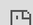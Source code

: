 ```yaml
---
layout: post
date:   2020-01-01
image: "/conflict_urbanism_sp2020/images/karbunfunkcio_thumbnail.JPG"
title:  "karbonfunkc.io"
author: "Frank Mandell, Kate McNamara, Max St. Pierre, Grace Alli"
---
```



  

![description of image](/conflict_urbanism_sp2020/images/Karbun_ImagesforStory/Splashpage_TIST sites.jpg)
  *Source: TIST sites, Tanzania, courtesy of Digitalglobe*

  <br/>
  <br/>

#### What are carbon offsets?   

Carbon offsets are a form of trade; they are a reduction in emissions of carbon dioxide or other greenhouse gases (GHG) made in order to compensate for emissions made elsewhere. When you buy an offset, you fund projects that reduce GHG emissions. These projects might include tree-planting, restoring forests, or increasing the energy efficiency of buildings. In an effort to combat climate change, individuals and companies can trade, or rather purchase offsets to assuage guilt, supposedly reduce their carbon footprint, and build up their green image.  

![description of image](/conflict_urbanism_sp2020/images/Karbun_ImagesforStory/carbonfund.PNG)
  *Source: carbonfund.org*  
  
  <br/>
  <br/>

> "The website is the primary tool for carbon-offset firms...The aesthetic is usually spare, lots of white space and green lettering, with photos of towering windmills and resplendent banks of solar panels. The electronic pages are accented with what most people imagine when they think of nature: radiant flowers, waves crashing ashore, thickets of trees" - Heather Rogers, *Green Gone Wrong: Dispatches from the Front Lines of Eco-Capitalism*  
  
  <br/>
  <br/>
  <br/>

#### Where did they come from? A brief history of carbon offsets   

In 1992-94, the dangers of greenhouse gas emissions as a result of anthropogenic activity, were explicitly formalized with the creation of the United Nations Framework Convention on Climate Change (UNFCCC).(1) The statement structured the culpability of “developed nations” as the largest contributors to climate change, and suggested an international economic framework that would fund carbon sink projects in all signatory countries.  
This financial legislation was later formalized in the Kyoto Protocol (1998), by designating specific obligations to developed countries,(2)  and introducing the means by which equivalent emissions could be traded in order to fulfill commitments.  
The Paris agreement of 2015 introduced a new ecological and financial protocol that followed suit. Under Article 6, a series of policies allowed the emissions trading market to expand to the “developing” nations, suggesting the use of internationally transferred mitigation outcomes towards nationally determined contributions”. This became the norm, formally shifting the platform to investment in projects based in “developing” nations, as an ecological capital colonialism.  

  *1: As stated, the initial objective of the convention was to create a framework “to achieve, in accordance with the relevant provisions of the Convention, stabilization of greenhouse gas concentrations in the atmosphere at a level that would prevent dangerous anthropogenic interference with the climate system” (UNFCCC, 9)*  
  *2: Referred to as Annex 1 countries.*  
  
  <br/>

![description of image](/conflict_urbanism_sp2020/images/Karbun_ImagesforStory/paris_agreement_article 6 highlight.jpg)  



In 2017, the US withdrew from the Paris agreement, in what is seen as a signature Trump action, but is actually consistent with the US position of economic strength over ecological commitments since the 1997 Byrd-Hagel Resolution. (3) This removal of a formal commitment enables the private emissions trading market in the US to blossom, outside of any central regulatory or government entity. As such, the market is constructed around a moral obligation or ecological conscience of consumer actions. “Carbon Offsets” as we know them, become a series of one-time payments, an unregulated vehicle for individuals and corporations to attempt to displace their obligation toward sustainability.  

*3. The Byrd–Hagel Resolution was a United States Senate Resolution stating that the US should not sign a climate treaty that would 'mandate new commitments to limit or reduce greenhouse gas emissions for the Annex 1 Parties, unless ...[it]... also mandates new specific scheduled commitments to limit or reduce greenhouse gas emissions for Developing Country Parties within the same compliance period', or would result in serious harm to the economy of the United States. This effectively prohibited the US from ratifying the Kyoto Protocol.*  

  <br/>
  <br/>

![description of image](/conflict_urbanism_sp2020/images/Karbun_ImagesforStory/Blackrock 6.jpg)  
  
  <br/>
  <br/>
  
#### CASE 1: Delta to TIST   

By tracing the flow of capital inside carbon offset programs, we expose the space between claim and action. Our objective is to make legible, visible, and transparent the vocabulary of spatial and financial practices mobilized in the name of carbon emissions reduction. Through CASE 01, we will trace the flow of money from the Delta Airlines to remote agricultural territories, passing through carbon offset vendors and US christian missionary tree planting pyramid schemes.  


![description of image](/conflict_urbanism_sp2020/images/Karbun_ImagesforStory/Flows4_Artboard 1.png)  

<div class="iframe-column"><iframe src="https://frankmandell.github.io/TIST_final_map01" style="position:absolute;top:0;left:0;width:100%;height:100%;" frameborder="0"></iframe></div>

  <br/>
  <br/>
CAAC is one of the oldest carbon vendors in the US, started in 1993, and TIST’s activities seem simple: the planting of trees as a carbon sink. However, the details of organizational structure, regulation, and practice, suggest many trees are not planted, group members may not be paid for efforts, and the claimed carbon emissions reductions may be falsified. Both the opacity of practice and the valuation of trees to an emissions market are fundamental to building a tactical vocabulary of emissions trading oversight.
  <br/>
  <br/>
__"The trees are almost like a bank" (02:25)__
    
<div class="iframe-column"><iframe src="https://player.vimeo.com/video/15880359?title=0&byline=0&portrait=0" style="position:absolute;top:0;left:0;width:100%;height:100%;" frameborder="0"></iframe></div> 
  *Source: TIST.org, Ripple Images*  
  <br/>
  <br/>
Using TIST geo-coordinates for thousands of member small groups’ afforestation efforts in Tanzania, we both visualize the financialization of nature by emissions trading, and reveal the machinations of Delta’s offsetting: how funds travel internationally when there is a lack of national regulation and transparency.    
  <br/>
We aim to expand this map to include all TIST afforestation efforts in the four countries where these programs exist - Tanzania, Kenya, Uganda, and India. We also aim to imbed higher resolution imagery and raster tiles to the map which will allow us to compare and validate TIST grove data with more precise ground imagery.  
  <br/>
Currently, the map shows every audited TIST tree planting site in Tanzania. The map can be viewed in three lenses, one showing the financialization of trees, and two that allow you to see the structure of the tree planting organizations- Small Groups of farmers that report to a Group Cluster. The monetary value of the trees is based on the recent valuation of forestry carbon credits at $5.10 / tCO2e, multiplied by the number of trees, and the age of the trees in the grove.  

  <br/>
  <br/>
  
  
<div class="iframe-column"><iframe src="https://frankmandell.github.io/TIST_final_map01" style="position:absolute;top:0;left:0;width:200%;height:200%;" frameborder="0"></iframe></div>

  <br/>
  <br/>

#### About Us 

__karbonfunkc__.io is a climate activist research collective. We are concerned with the future accountability of climate finance, at a time where global mitigation of carbon emissions often overlooks the precarious economic flows that facilitate them. We identify the dangers of carbon offsetting, in the way it enables corporate actors to claim ecological reparation while continuing to practice environmentally detrimental actions. Our work visualizes the expanded financial investment system of emissions trading and the US’s international footprint for emissions mitigation. By tracing the flow of capital inside carbon offset programs, we expose the space between claim and action. Our objective is to make legible, visible, and transparent the vocabulary of spatial and financial practices mobilized in the name of carbon emissions reduction. Through the creation of a web platform, we will create an original, undocumented and urgent body of spatial research that publicizes flows of carbon capital, in order to hold greenwashing corporations and investors accountable.

  <br/>
  <br/>

#### Citations 